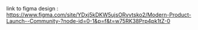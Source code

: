 link to figma design : https://www.figma.com/site/YDxj5kDKW5ujsORvvtsko2/Modern-Product-Launch--Community-?node-id=0-1&p=f&t=w75RK38Prp4pk1tZ-0